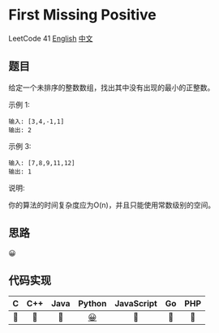# First Missing Positive
LeetCode 41
[English](https://leetcode.com/problems/first-missing-positive/)
[中文](https://leetcode-cn.com/problems/first-missing-positive/)

## 题目
给定一个未排序的整数数组，找出其中没有出现的最小的正整数。

示例 1:
```
输入: [3,4,-1,1]
输出: 2
```

示例 3:
```
输入: [7,8,9,11,12]
输出: 1
```

说明:

你的算法的时间复杂度应为O(n)，并且只能使用常数级别的空间。

## 思路
😀

## 代码实现
| C | C++ | Java | Python | JavaScript | Go | PHP |
| :--: | :--: | :--: | :--: | :--: | :--: | :--: |
| 🤔 | 🤔 | 🤔 | [😀](FirstMissingPositive.py) | 🤔 | 🤔 | 🤔 |
